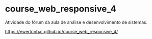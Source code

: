 # course_web_responsive_4
Atividade do fórum da aula de análise e desenvolvimento de sistemas.

https://ewertonbar.github.io/course_web_responsive_4/
